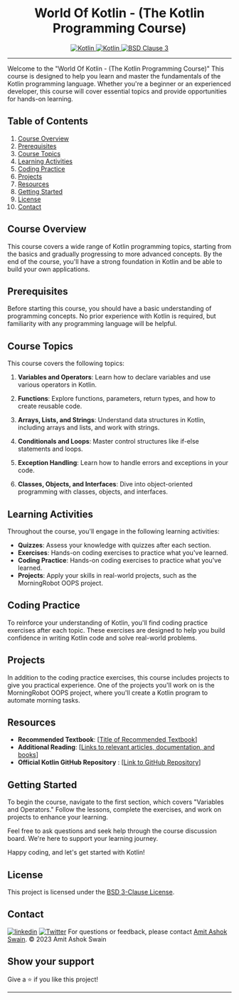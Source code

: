 <h1 align="center">World Of Kotlin - (The Kotlin Programming Course)</h1>
<p align="center">
  <a href="Kotlin url">
    <img alt="Kotlin" src="https://img.shields.io/badge/Kotlin-1.9.10-darkblue.svg" />
  </a>
  <a href="Kotlin url">
    <img alt="Kotlin" src="https://img.shields.io/badge/Kotlin-0095D5?&style=for-the-badge&logo=kotlin&logoColor=white" />
  </a>
  <a href="License url">
    <img alt="BSD Clause 3" src="https://img.shields.io/badge/License-BSD_3--Clause-blue.svg"/>
  </a>
</p>

---

Welcome to the "World Of Kotlin - (The Kotlin Programming Course)" This course is designed to help you learn and master the fundamentals of the Kotlin programming language. Whether you're a beginner or an experienced developer, this course will cover essential topics and provide opportunities for hands-on learning.

## Table of Contents

1. [Course Overview](#course-overview)
2. [Prerequisites](#prerequisites)
3. [Course Topics](#course-topics)
4. [Learning Activities](#learning-activities)
5. [Coding Practice](#coding-practice)
6. [Projects](#projects)
7. [Resources](#resources)
8. [Getting Started](#getting-started)
9. [License](#license)
10. [Contact](#contact)

## Course Overview

This course covers a wide range of Kotlin programming topics, starting from the basics and gradually progressing to more advanced concepts. By the end of the course, you'll have a strong foundation in Kotlin and be able to build your own applications.

## Prerequisites

Before starting this course, you should have a basic understanding of programming concepts. No prior experience with Kotlin is required, but familiarity with any programming language will be helpful.

## Course Topics

This course covers the following topics:

1. **Variables and Operators**: Learn how to declare variables and use various operators in Kotlin.

2. **Functions**: Explore functions, parameters, return types, and how to create reusable code.

3. **Arrays, Lists, and Strings**: Understand data structures in Kotlin, including arrays and lists, and work with strings.

4. **Conditionals and Loops**: Master control structures like if-else statements and loops.

5. **Exception Handling**: Learn how to handle errors and exceptions in your code.

6. **Classes, Objects, and Interfaces**: Dive into object-oriented programming with classes, objects, and interfaces.

## Learning Activities

Throughout the course, you'll engage in the following learning activities:

- **Quizzes**: Assess your knowledge with quizzes after each section.
- **Exercises**: Hands-on coding exercises to practice what you've learned.
- **Coding Practice**: Hands-on coding exercises to practice what you've learned.
- **Projects**: Apply your skills in real-world projects, such as the MorningRobot OOPS project.

## Coding Practice

To reinforce your understanding of Kotlin, you'll find coding practice exercises after each topic. These exercises are designed to help you build confidence in writing Kotlin code and solve real-world problems.

## Projects

In addition to the coding practice exercises, this course includes projects to give you practical experience. One of the projects you'll work on is the MorningRobot OOPS project, where you'll create a Kotlin program to automate morning tasks.

## Resources

- **Recommended Textbook**: [[Title of Recommended Textbook](https://riptutorial.com/Download/kotlin.pdf)]
- **Additional Reading**: [[Links to relevant articles, documentation, and books](https://kotlinlang.org/docs/home.html)]
- **Official Kotlin GitHub Repository** : [[Link to GitHub Repository](https://github.com/Amit-Ashok-Swain/kotlin-web-site.git)]

## Getting Started

To begin the course, navigate to the first section, which covers "Variables and Operators." Follow the lessons, complete the exercises, and work on projects to enhance your learning.

Feel free to ask questions and seek help through the course discussion board. We're here to support your learning journey.

Happy coding, and let's get started with Kotlin!

## License

This project is licensed under the [BSD 3-Clause License](LICENSE).

## Contact
[![linkedin](https://img.shields.io/badge/Amit_Ashok_Swain-0077B5?style=for-the-badge&logo=linkedin&logoColor=white)](https://www.linkedin.com/in/amit-ashok-s-a510b9b9/)
[![Twitter](https://img.shields.io/badge/Amit_Ashk_Swain-20232A?style=for-the-badge&logo=Github&logoColor=white)](https://github.com/amit-ashok-swain/)
For questions or feedback, please contact [Amit Ashok Swain](mailto:business.amitswain@gmail.com).
© 2023 Amit Ashok Swain

## Show your support

Give a ⭐️ if you like this project!

---
</p>

